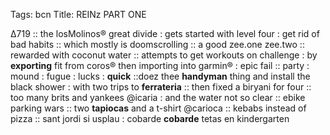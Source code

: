 Tags: bcn
Title: REINz PART ONE
  
∆719 :: the losMolinos® great divide : gets started with level four : get rid of bad habits :: which mostly is doomscrolling :: a good zee.one zee.two :: rewarded with coconut water :: attempts to get workouts on challenge : by **exporting** fit from coros® then importing into garmin® : epic fail :: party : mound : fugue : lucks : **quick** ::doez thee **handyman** thing and install the black shower : with two trips to **ferrateria** :: then fixed a biryani for four :: too many brits and yankees @icaria : and the water not so clear :: ebike parking wars :: two **tapiocas** and a t-shirt @carioca :: kebabs instead of pizza :: sant jordi si usplau : cobarde **cobarde** tetas en kindergarten  
